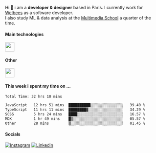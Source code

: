 Hi :wave: i am a **developer & designer** based in Paris. I currently work for [Welbees](https://www.welbees.com) as a software developer.<br /> I also study ML & data analysis at the [Multimedia School](https://www.ecole-multimedia.com/) a quarter of the time.

#### Main technologies
<img height="30" src="https://skillicons.dev/icons?i=js,ts,react,nextjs,threejs,nodejs,nestjs,laravel,mysql,git,docker" />

#### Other
<img height="30" src="https://skillicons.dev/icons?i=figma,ps,ai,ae,pr,blender,unreal,ableton" />

#### This week i spent my time on ...
<!--START_SECTION:waka-->

```txt
Total Time: 32 hrs 10 mins

JavaScript   12 hrs 51 mins  ██████████░░░░░░░░░░░░░░░   39.40 %
TypeScript   11 hrs 11 mins  ████████▓░░░░░░░░░░░░░░░░   34.29 %
SCSS         5 hrs 24 mins   ████░░░░░░░░░░░░░░░░░░░░░   16.57 %
MDX          1 hr 49 mins    █▒░░░░░░░░░░░░░░░░░░░░░░░   05.57 %
Other        28 mins         ▒░░░░░░░░░░░░░░░░░░░░░░░░   01.45 %
```

<!--END_SECTION:waka-->

#### Socials

<a href="https://www.instagram.com/maximelbv/" target="_blank">![Instagram](https://img.shields.io/badge/Instagram-E4405F?style=for-the-badge&logo=instagram&logoColor=white)</a>
<a href="https://www.linkedin.com/in/maxime-lefebvre-85b545199" target="_blank">![Linkedin](https://img.shields.io/badge/LinkedIn-0077B5?style=for-the-badge&logo=linkedin&logoColor=white)</a>
